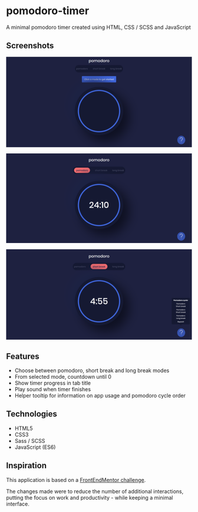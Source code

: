 # pomodoro-timer
A minimal pomodoro timer created using HTML, CSS / SCSS and JavaScript

## Screenshots
![Pomodoro app before use](https://github.com/DedicatedDeveloper/pomodoro-timer/blob/main/screenshot/pomodoro-screenshot-2.png)

![Pomodoro app in use](https://github.com/DedicatedDeveloper/pomodoro-timer/blob/main/screenshot/pomodoro-screenshot.png)

![Pomodoro app in use](https://github.com/DedicatedDeveloper/pomodoro-timer/blob/main/screenshot/pomodoro-screenshot-3.png)

## Features
- Choose between pomodoro, short break and long break modes
- From selected mode, countdown until 0
- Show timer progress in tab title
- Play sound when timer finishes
- Helper tooltip for information on app usage and pomodoro cycle order

## Technologies
- HTML5
- CSS3
- Sass / SCSS
- JavaScript (ES6)

## Inspiration
This application is based on a [FrontEndMentor challenge](https://www.frontendmentor.io/challenges/pomodoro-app-KBFnycJ6G).

The changes made were to reduce the number of additional interactions, putting the focus on work and productivity - while keeping a minimal interface.

